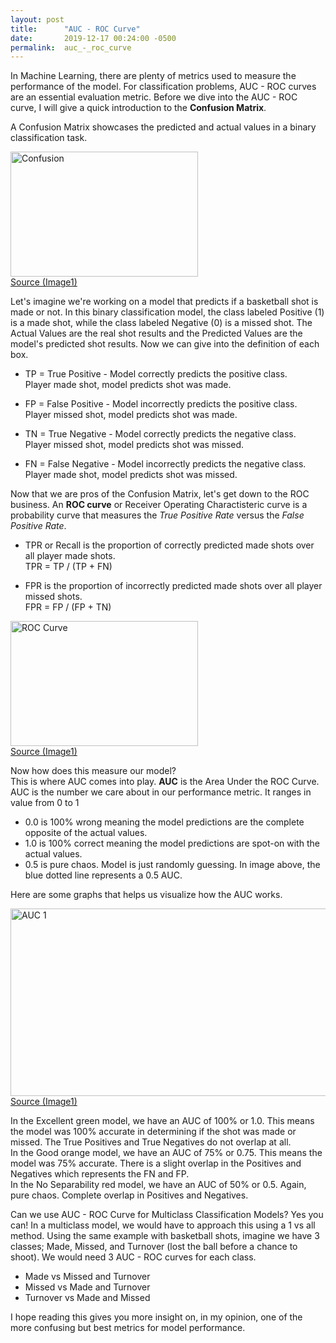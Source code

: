 ```yaml
---
layout: post
title:      "AUC - ROC Curve"
date:       2019-12-17 00:24:00 -0500
permalink:  auc_-_roc_curve
---
```



In Machine Learning, there are plenty of metrics used to measure the performance of the model. For classification problems, AUC - ROC curves are an essential evaluation metric. Before we dive into the AUC - ROC curve, I will give a quick introduction to the **Confusion Matrix**.

A Confusion Matrix showcases the predicted and actual values in a binary classification task.

<img src="https://imgur.com/CqgrQCh.jpg" alt="Confusion" width="300" height="200"><br>
[Source (Image1)](https://stackabuse.com/understanding-roc-curves-with-python/)

Let's imagine we're working on a model that predicts if a basketball shot is made or not. In this binary classification model, the class labeled Positive (1) is a made shot, while the class labeled Negative (0) is a missed shot. The Actual Values are the real shot results and the Predicted Values are the model's predicted shot results.
Now we can give into the definition of each box.

* TP = True Positive - Model correctly predicts the positive class.<br>
Player made shot, model predicts shot was made.

* FP = False Positive - Model incorrectly predicts the positive class.<br>
Player missed shot, model predicts shot was made.

* TN = True Negative - Model correctly predicts the negative class.<br>
Player missed shot, model predicts shot was missed.

* FN = False Negative - Model incorrectly predicts the negative class.<br>
Player made shot, model predicts shot was missed.

Now that we are pros of the Confusion Matrix, let's get down to the ROC business. An **ROC curve** or Receiver Operating Charactisteric curve is a probability curve that measures the _True Positive Rate_ versus the _False Positive Rate_.

* TPR or Recall is the proportion of correctly predicted made shots over all player made shots.<br>
TPR = TP / (TP + FN)

* FPR is the proportion of incorrectly predicted made shots over all player missed shots.<br>
FPR = FP / (FP + TN)

<img src="https://imgur.com/t6GBppS.jpg" alt="ROC Curve" width="300" height="200"><br>
[Source (Image1)](https://scikit-learn.org/stable/auto_examples/model_selection/plot_roc.html)

Now how does this measure our model?<br>
This is where AUC comes into play. **AUC** is the Area Under the ROC Curve. AUC is the number we care about in our performance metric. It ranges in value from 0 to 1
* 0.0 is 100% wrong meaning the model predictions are the complete opposite of the actual values.
* 1.0  is 100% correct meaning the model predictions are spot-on with the actual values.
* 0.5 is pure chaos. Model is just randomly guessing. In image above, the blue dotted line represents a 0.5 AUC.

Here are some graphs that helps us visualize how the AUC works.

<img src="https://imgur.com/m10XM8X.jpg" alt="AUC 1" width="600" height="300"><br>
[Source (Image1)](https://www.datasciencecentral.com/profiles/blogs/roc-curve-explained-in-one-picture)

In the Excellent green model, we have an AUC of 100% or 1.0. This means the model was 100% accurate in determining if the shot was made or missed. The True Positives and True Negatives do not overlap at all.<br>
In the Good orange model, we have an AUC of 75% or 0.75. This means the model was 75% accurate. There is a slight overlap in the Positives and Negatives which represents the FN and FP.<br>
In the No Separability red model, we have an AUC of 50% or 0.5. Again, pure chaos. Complete overlap in Positives and Negatives.

Can we use AUC - ROC Curve for Multiclass Classification Models?
Yes you can! In a multiclass model, we would have to approach this using a 1 vs all method. Using the same example with basketball shots, imagine we have 3 classes; Made, Missed, and Turnover (lost the ball before a chance to shoot). We would need 3 AUC - ROC curves for each class.
* Made vs Missed and Turnover
* Missed vs Made and Turnover
* Turnover vs Made and Missed

I hope reading this gives you more insight on, in my opinion, one of the more confusing but best metrics for model performance. 
